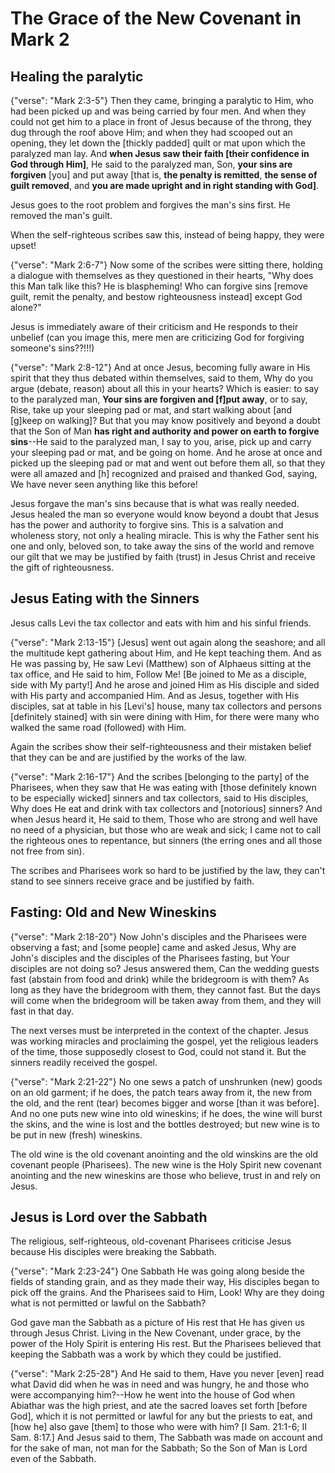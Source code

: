 The Grace of the New Covenant in Mark 2
========================================================================


Healing the paralytic
---------------------

{"verse": "Mark 2:3-5"}
Then they came, bringing a paralytic to Him, who had been picked up and was being carried by four men.  And when they could not get him to a place in front of Jesus because of the throng, they dug through the roof above Him; and when they had scooped out an opening, they let down the [thickly padded] quilt or mat upon which the paralyzed man lay.  And **when Jesus saw their faith [their confidence in God through Him]**, He said to the paralyzed man, Son, **your sins are forgiven** [you] and put away [that is, **the penalty is remitted**, **the sense of guilt removed**, and **you are made upright and in right standing with God]**.  

Jesus goes to the root problem and forgives the man's sins first.  He removed the man's guilt.

When the self-righteous scribes saw this, instead of being happy, they were upset!

{"verse": "Mark 2:6-7"}
Now some of the scribes were sitting there, holding a dialogue with themselves as they questioned in their hearts, "Why does this Man talk like this? He is blaspheming! Who can forgive sins [remove guilt, remit the penalty, and bestow righteousness instead] except God alone?"

Jesus is immediately aware of their criticism and He responds to their unbelief (can you image this, mere men are criticizing God for forgiving someone's sins??!!!)

{"verse": "Mark 2:8-12"}
And at once Jesus, becoming fully aware in His spirit that they thus debated within themselves, said to them, Why do you argue (debate, reason) about all this in your hearts?  Which is easier: to say to the paralyzed man, **Your sins are forgiven and [f]put away**, or to say, Rise, take up your sleeping pad or mat, and start walking about [and [g]keep on walking]?  But that you may know positively and beyond a doubt that the Son of Man **has right and authority and power on earth to forgive sins**--He said to the paralyzed man, I say to you, arise, pick up and carry your sleeping pad or mat, and be going on home.  And he arose at once and picked up the sleeping pad or mat and went out before them all, so that they were all amazed and [h] recognized and praised and thanked God, saying, We have never seen anything like this before!

Jesus forgave the man's sins because that is what was really needed.  Jesus healed the man so everyone would know beyond a doubt that Jesus has the power and authority to forgive sins.  This is a salvation and wholeness story, not only a healing miracle.  This is why the Father sent his one and only, beloved son, to take away the sins of the world and remove our gilt that we may be justified by faith (trust) in Jesus Christ and receive the gift of righteousness.


Jesus Eating with the Sinners
-----------------------------

Jesus calls Levi the tax collector and eats with him and his sinful friends.

{"verse": "Mark 2:13-15"}
[Jesus] went out again along the seashore; and all the multitude kept gathering about Him, and He kept teaching them.  And as He was passing by, He saw Levi (Matthew) son of Alphaeus sitting at the tax office, and He said to him, Follow Me! [Be joined to Me as a disciple, side with My party!] And he arose and joined Him as His disciple and sided with His party and accompanied Him.  And as Jesus, together with His disciples, sat at table in his [Levi's] house, many tax collectors and persons [definitely stained] with sin were dining with Him, for there were many who walked the same road (followed) with Him.

Again the scribes show their self-righteousness and their mistaken belief that they can be and are justified by the works of the law.

{"verse": "Mark 2:16-17"}
And the scribes [belonging to the party] of the Pharisees, when they saw that He was eating with [those definitely known to be especially wicked] sinners and tax collectors, said to His disciples, Why does He eat and drink with tax collectors and [notorious] sinners?  And when Jesus heard it, He said to them, Those who are strong and well have no need of a physician, but those who are weak and sick; I came not to call the righteous ones to repentance, but sinners (the erring ones and all those not free from sin).

The scribes and Pharisees work so hard to be justified by the law, they can't stand to see sinners receive grace and be justified by faith.


Fasting:  Old and New Wineskins
-------------------------------

{"verse": "Mark 2:18-20"}
Now John's disciples and the Pharisees were observing a fast; and [some people] came and asked Jesus, Why are John's disciples and the disciples of the Pharisees fasting, but Your disciples are not doing so?  Jesus answered them, Can the wedding guests fast (abstain from food and drink) while the bridegroom is with them? As long as they have the bridegroom with them, they cannot fast.  But the days will come when the bridegroom will be taken away from them, and they will fast in that day.

The next verses must be interpreted in the context of the chapter.  Jesus was working miracles and proclaiming the gospel, yet the religious leaders of the time, those supposedly closest to God, could not stand it.  But the sinners readily received the gospel.

{"verse": "Mark 2:21-22"}
No one sews a patch of unshrunken (new) goods on an old garment; if he does, the patch tears away from it, the new from the old, and the rent (tear) becomes bigger and worse [than it was before].  And no one puts new wine into old wineskins; if he does, the wine will burst the skins, and the wine is lost and the bottles destroyed; but new wine is to be put in new (fresh) wineskins.

The old wine is the old covenant anointing and the old winskins are the old covenant people (Pharisees).  The new wine is the Holy Spirit new covenant anointing and the new wineskins are those who believe, trust in and rely on Jesus.


Jesus is Lord over the Sabbath
------------------------------

The religious, self-righteous, old-covenant Pharisees criticise Jesus because His disciples were breaking the Sabbath.

{"verse": "Mark 2:23-24"}
One Sabbath He was going along beside the fields of standing grain, and as they made their way, His disciples began to pick off the grains.  And the Pharisees said to Him, Look! Why are they doing what is not permitted or lawful on the Sabbath?

God gave man the Sabbath as a picture of His rest that He has given us through Jesus Christ.  Living in the New Covenant, under grace, by the power of the Holy Spirit is entering His rest.  But the Pharisees believed that keeping the Sabbath was a work by which they could be justified.

{"verse": "Mark 2:25-28"}
And He said to them, Have you never [even] read what David did when he was in need and was hungry, he and those who were accompanying him?--How he went into the house of God when Abiathar was the high priest, and ate the sacred loaves set forth [before God], which it is not permitted or lawful for any but the priests to eat, and [how he] also gave [them] to those who were with him? [I Sam. 21:1-6; II Sam. 8:17.]  And Jesus said to them, The Sabbath was made on account and for the sake of man, not man for the Sabbath;  So the Son of Man is Lord even of the Sabbath.

